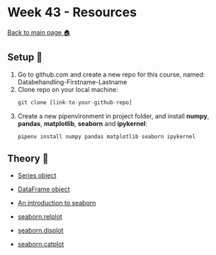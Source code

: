 # Week 43 - Resources

[Back to main page :house:](https://github.com/everyloop/Databehandling-AI23)

## Setup :wrench:

1. Go to github.com and create a new repo for this course, named: Databehandling-Firstname-Lastname
2. Clone repo on your local machine: 
   ```python
   git clone [link-to-your-github-repo]
   ```  
3. Create a new pipenvironment in project folder, and install **numpy**, **pandas**, **matplotlib**, **seaborn** and **ipykernel**: 
   ```python 
   pipenv install numpy pandas matplotlib seaborn ipykernel
   ``` 
## Theory :book:

- [Series object](https://pandas.pydata.org/pandas-docs/stable/reference/api/pandas.Series.html?highlight=series)

- [DataFrame object](https://pandas.pydata.org/pandas-docs/stable/reference/api/pandas.DataFrame.html?highlight=dataframe)

- [An introduction to seaborn](https://seaborn.pydata.org/tutorial/introduction.html)

- [seaborn.relplot](https://seaborn.pydata.org/generated/seaborn.relplot.html#)

- [seaborn.displot](https://seaborn.pydata.org/generated/seaborn.displot.html)

- [seaborn.catplot](https://seaborn.pydata.org/generated/seaborn.catplot.html)
  
